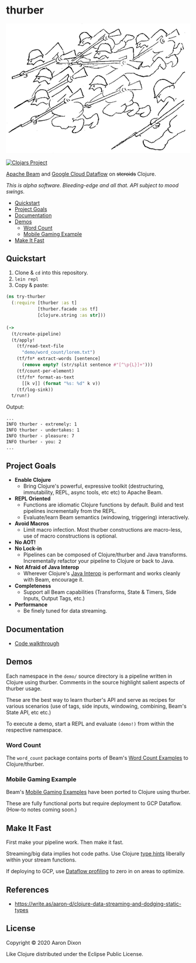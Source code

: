 # thurber

![thurber](img/thurber.png)

[![Clojars Project](https://img.shields.io/clojars/v/com.github.atdixon/thurber.svg)](https://clojars.org/com.github.atdixon/thurber)

[Apache Beam](https://beam.apache.org/) and 
[Google Cloud Dataflow](https://beam.apache.org/get-started/downloads/) on
~~steroids~~ Clojure.

_This is alpha software. Bleeding-edge and all that. API subject to mood swings._

* [Quickstart](#quickstart)
* [Project Goals](#project-goals)
* [Documentation](#documentation)
* [Demos](#demos)
    * [Word Count](#word-count)
    * [Mobile Gaming Example](#mobile-gaming-example)
* [Make It Fast](#make-it-fast)

## Quickstart

1. Clone &amp; `cd` into this repository.
2. `lein repl`
3. Copy &amp; paste:

```clojure
(ns try-thurber
  (:require [thurber :as t]
            [thurber.facade :as tf]
            [clojure.string :as str]))

(->
  (t/create-pipeline)
  (t/apply!
    (tf/read-text-file
      "demo/word_count/lorem.txt")
    (tf/fn* extract-words [sentence]
      (remove empty? (str/split sentence #"[^\p{L}]+")))
    (tf/count-per-element)
    (tf/fn* format-as-text
      [[k v]] (format "%s: %d" k v))
    (tf/log-sink))
  t/run!)
```

Output:

```
...
INFO thurber - extremely: 1
INFO thurber - undertakes: 1
INFO thurber - pleasure: 7
INFO thurber - you: 2
...
```

## Project Goals

* **Enable Clojure**
    * Bring Clojure's powerful, expressive toolkit (destructuring,
      immutability, REPL, async tools, etc etc) to Apache Beam.
* **REPL Oriented**
    * Functions are idiomatic Clojure functions by default. Build and test
      pipelines incrementally from the REPL. 
    * Evaluate/learn Beam semantics (windowing, triggering) interactively.
* **Avoid Macros**
    * Limit macro infection. Most thurber constructions are macro-less, use of macro
      constructions is optional.
* **No AOT!**
* **No Lock-in**
    * Pipelines can be composed of Clojure/thurber and Java transforms. 
      Incrementally refactor your pipeline to Clojure or back to Java.
* **Not Afraid of Java Interop**
    * Wherever Clojure's [Java Interop](https://clojure.org/reference/java_interop) 
      is performant and works cleanly with Beam, encourage it.
* **Completeness**
    * Support all Beam capabilities (Transforms, State &amp; Timers, Side Inputs,
      Output Tags, etc.)
* **Performance**
    * Be finely tuned for data streaming.

## Documentation

* [Code walkthrough](./demo/walkthrough.clj)

## Demos

Each namespace in the `demo/` source directory is a pipeline written in Clojure
using thurber. Comments in the source highlight salient aspects of thurber usage.

These are the best way to learn thurber's API and serve as recipes for
various scenarios (use of tags, side inputs, windowing, combining,
Beam's State API, etc etc.)

To execute a demo, start a REPL and evaluate `(demo!)` from within the respective namespace.

### Word Count

The `word_count` package contains ports of Beam's
[Word Count Examples](https://beam.apache.org/get-started/wordcount-example/)
to Clojure/thurber.

### Mobile Gaming Example

Beam's [Mobile Gaming Examples](https://beam.apache.org/get-started/mobile-gaming-example/)
have been ported to Clojure using thurber.

These are fully functional ports but require deployment to GCP Dataflow. (How-to 
notes coming soon.)

## Make It Fast

First make your pipeline work. Then make it fast. 

Streaming/big data implies hot code paths. Use Clojure [type hints](https://clojure.org/reference/java_interop#typehints) 
liberally within your stream functions.

If deploying to GCP, use [Dataflow profiling](https://medium.com/google-cloud/profiling-dataflow-pipelines-ddbbef07761d)
to zero in on areas to optimize.

## References

* https://write.as/aaron-d/clojure-data-streaming-and-dodging-static-types

## License
Copyright © 2020 Aaron Dixon

Like Clojure distributed under the Eclipse Public License.
